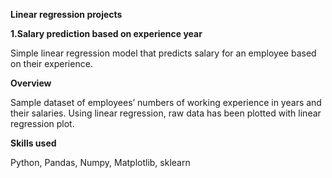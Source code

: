 ﻿**Linear regression projects**
 
**1.Salary prediction based on experience year** 

Simple linear regression model that predicts salary for an employee based on their experience. 

**Overview**

Sample dataset of employees’ numbers of working experience in years and their salaries. Using linear regression, raw data has been plotted with linear regression plot. 


**Skills used** 

Python, Pandas, Numpy, Matplotlib, sklearn

